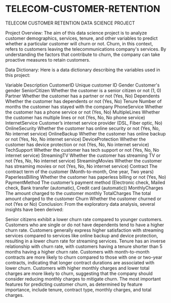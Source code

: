 # TELECOM-CUSTOMER-RETENTION
TELECOM CUSTOMER RETENTION DATA SCIENCE PROJECT

Project Overview:
The aim of this data science project is to analyze customer demographics, services, tenure, and other variables to predict whether a particular customer will churn or not. Churn, in this context, refers to customers leaving the telecommunications company's services. By understanding the factors that contribute to churn, the company can take proactive measures to retain customers.

Data Dictionary:
Here is a data dictionary describing the variables used in this project:

Variable	Description
CustomerID	Unique customer ID
Gender	Customer's gender
SeniorCitizen	Whether the customer is a senior citizen or not (1, 0)
Partner	Whether the customer has a partner or not (Yes, No)
Dependents	Whether the customer has dependents or not (Yes, No)
Tenure	Number of months the customer has stayed with the company
PhoneService	Whether the customer has a phone service or not (Yes, No)
MultipleLines	Whether the customer has multiple lines or not (Yes, No, No phone service)
InternetService	Customer’s internet service provider (DSL, Fiber optic, No)
OnlineSecurity	Whether the customer has online security or not (Yes, No, No internet service)
OnlineBackup	Whether the customer has online backup or not (Yes, No, No internet service)
DeviceProtection	Whether the customer has device protection or not (Yes, No, No internet service)
TechSupport	Whether the customer has tech support or not (Yes, No, No internet service)
StreamingTV	Whether the customer has streaming TV or not (Yes, No, No internet service)
StreamingMovies	Whether the customer has streaming movies or not (Yes, No, No internet service)
Contract	The contract term of the customer (Month-to-month, One year, Two years)
PaperlessBilling	Whether the customer has paperless billing or not (Yes, No)
PaymentMethod	The customer’s payment method (Electronic check, Mailed check, Bank transfer (automatic), Credit card (automatic))
MonthlyCharges	The amount charged to the customer monthly
TotalCharges	The total amount charged to the customer
Churn	Whether the customer churned or not (Yes or No)
Conclusion:
From the exploratory data analysis, several insights have been derived:

Senior citizens exhibit a lower churn rate compared to younger customers.
Customers who are single or do not have dependents tend to have a higher churn rate.
Customers generally express higher satisfaction with streaming services compared to services like online backup and device protection, resulting in a lower churn rate for streaming services.
Tenure has an inverse relationship with churn rate, with customers having a tenure shorter than 5 months having a higher churn rate.
Customers with month-to-month contracts are more likely to churn compared to those with one or two-year contracts, indicating that longer contract durations are associated with lower churn.
Customers with higher monthly charges and lower total charges are more likely to churn, suggesting that the company should consider reducing monthly charges to mitigate churn.
The most important features for predicting customer churn, as determined by feature importance, include tenure, contract type, monthly charges, and total charges.
